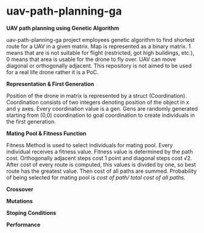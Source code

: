 # uav-path-planning-ga
**UAV path planning using Genetic Algorithm**

uav-path-planning-ga project employees genetic algorithm to find shortest route for a UAV in a given matrix. 
Map is represented as a binary matrix. 1 means that are is not suitable for flight (restricted, got high buildings, etc.), 0 means that area is usable for the drone to fly over. UAV can move diagonal or orthogonally adjacent. This repository is not aimed to be used for a real life drone rather it is a PoC. 


**Representation & First Generation**

Position of the drone in matrix is represented by a struct (Coordination). Coordination consists of two integers denoting position of the object in x and y axes. Every coordination value is a gen. Gens are randomly  generated  starting from (0,0) coordination to goal coordination to create individuals in the first generation. 

**Mating Pool & Fitness Function**

Fitness Method is used to select individuals for mating pool. Every individual receives a fitness value. Fitness value is determined by the path cost. Orthogonally adjacent steps cost 1 point and diagonal steps cost √2. After  cost of every route is computed, this values is divided by one, so best route has the greatest value.  Then cost of all paths are summed. Probability of being selected for mating pool is *cost of path/ total cost of all paths.*


**Crossover**

**Mutations**

**Stoping Conditions**

**Performance**
